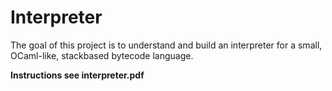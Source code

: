 # Interpreter
The goal of this project is to understand and build an interpreter for a small, OCaml-like, stackbased bytecode language. 

**Instructions see interpreter.pdf**
